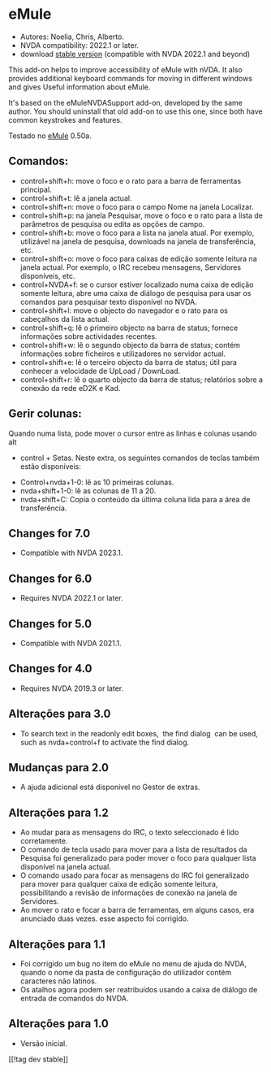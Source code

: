 # eMule #

*	Autores: Noelia, Chris, Alberto.
*	NVDA compatibility: 2022.1 or later.
*	download [stable version][1] (compatible with NVDA 2022.1 and beyond)

This add-on helps to improve accessibility of eMule with nVDA.  It also
provides additional keyboard commands for moving in different windows and
gives Useful information about eMule.

It's based on the eMuleNVDASupport add-on, developed by the same author. You
should uninstall that old add-on to use this one, since both have common
keystrokes and features.

Testado no [eMule][2] 0.50a.

## Comandos: ##

*	control+shift+h: move o foco e o rato para a barra de ferramentas
  principal.
*	control+shift+t: lê a janela actual.
*	control+shift+n: move o foco para o campo Nome na janela Localizar.
*	control+shift+p: na janela Pesquisar, move o foco e o rato para a lista de
  parâmetros de pesquisa ou edita as opções de campo.
*	control+shift+b: move o foco para a lista na janela atual. Por exemplo,
  utilizável na janela de pesquisa, downloads na janela de transferência,
  etc.
*	control+shift+o: move o foco para caixas de edição somente leitura na
  janela actual. Por exemplo, o IRC recebeu mensagens, Servidores
  disponíveis, etc.
*	control+NVDA+f: se o cursor estiver localizado numa caixa de edição
  somente leitura, abre uma caixa de diálogo de pesquisa para usar os
  comandos para pesquisar texto disponível no NVDA.
*	control+shift+l: move o objecto do navegador e o rato para os cabeçalhos
  da lista actual.
*	control+shift+q: lê o primeiro objecto na barra de status; fornece
  informações sobre actividades recentes.
*	control+shift+w: lê o segundo objecto da barra de status; contém
  informações sobre ficheiros e utilizadores no servidor actual.
*	control+shift+e: lê o terceiro objecto da barra de status; útil para
  conhecer a velocidade de UpLoad / DownLoad.
*	control+shift+r: lê o quarto objecto da barra de status; relatórios sobre
  a conexão da rede eD2K e Kad.

## Gerir colunas: ##

Quando numa lista, pode mover o cursor entre as linhas e colunas usando alt
+ control + Setas. Neste extra, os seguintes comandos de teclas também estão
disponíveis:

*	Control+nvda+1-0: lê as 10 primeiras colunas.
*	nvda+shift+1-0: lê as colunas de 11 a 20.
*	nvda+shift+C: Copia o conteúdo da última coluna lida para a área de
  transferência.

## Changes for 7.0
* Compatible with NVDA 2023.1.

## Changes for 6.0
*	Requires NVDA 2022.1 or later.

## Changes for 5.0
*	Compatible with NVDA 2021.1.

## Changes for 4.0 ##
*	Requires NVDA 2019.3 or later.

## Alterações para 3.0 ##
*	 To search text in the readonly edit boxes,  the find dialog  can be used,
   such as nvda+control+f to activate the find dialog.

## Mudanças para 2.0 ##
*	 A ajuda adicional está disponível no Gestor de extras.

## Alterações para 1.2 ##
*	 Ao mudar para as mensagens do IRC, o texto seleccionado é lido
   corretamente.
*	 O comando de tecla usado para mover para a lista de resultados da
   Pesquisa foi generalizado para poder mover o foco para qualquer lista
   disponível na janela actual.
*	 O comando usado para focar as mensagens do IRC foi generalizado para
   mover para qualquer caixa de edição somente leitura, possibilitando a
   revisão de informações de conexão na janela de Servidores.
*	 Ao mover o rato e focar a barra de ferramentas, em alguns casos,  era
   anunciado duas vezes. esse aspecto foi corrigido.

## Alterações para 1.1 ##
*	 Foi corrigido um bug no item do eMule no menu de ajuda do NVDA, quando o
   nome da pasta de configuração do utilizador contém caracteres não
   latinos.
*	 Os atalhos agora podem ser reatribuídos usando a caixa de diálogo de
   entrada de comandos do NVDA.

## Alterações para 1.0 ##
*	 Versão inicial.

[[!tag dev stable]]

[1]: https://www.nvaccess.org/addonStore/legacy?file=eMule

[2]: https://www.emule-project.net
